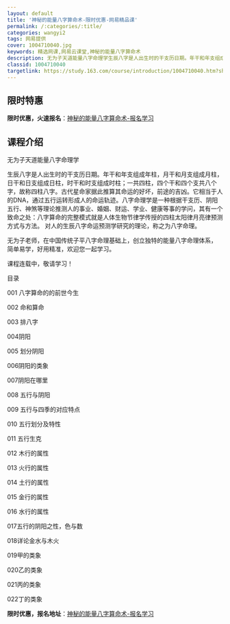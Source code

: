 ```yaml
---
layout: default
title: '神秘的能量八字算命术-限时优惠-网易精品课'
permalink: /:categories/:title/
categories: wangyi2
tags: 网易提供
cover: 1004710040.jpg
keywords: 精选网课,网易云课堂,神秘的能量八字算命术
description: 无为子天道能量八字命理学生辰八字是人出生时的干支历日期。年干和年支组成年柱，月干和月支组成月柱，日干和日支组成日柱，时干
classid: 1004710040
targetlink: https://study.163.com/course/introduction/1004710040.htm?share=1&shareId=1025206652&utm_campaign=share&utm_medium=iphoneShare&utm_source=&utm_u=1025206652
---
```


## 限时特惠

**限时优惠，火速报名**：[神秘的能量八字算命术-报名学习](https://study.163.com/course/introduction/1004710040.htm?share=1&shareId=1025206652&utm_campaign=share&utm_medium=iphoneShare&utm_source=&utm_u=1025206652)

## 课程介绍

无为子天道能量八字命理学

生辰八字是人出生时的干支历日期。年干和年支组成年柱，月干和月支组成月柱，日干和日支组成日柱，时干和时支组成时柱；一共四柱，四个干和四个支共八个字，故称四柱八字。古代星命家据此推算其命运的好坏，前途的吉凶。它相当于人的DNA，通过五行运转形成人的命运轨迹。八字命理学是一种根据干支历、阴阳五行、神煞等理论推测人的事业、婚姻、财运、学业、健康等事的学问，其有一个致命之处：八字算命的完整模式就是人体生物节律学传授的四柱太阳律月亮律预测方式与方法。 对人的生辰八字命运预测学研究的理论，称之为八字命理。

无为子老师，在中国传统子平八字命理基础上，创立独特的能量八字命理体系， 简单易学，好用精准，欢迎您一起学习。

课程连载中，敬请学习！

目录

001 八字算命的的前世今生

002 命和算命

003 排八字

004阴阳

005 划分阴阳

006阴阳的类象

007阴阳在哪里

008 五行与阴阳

009 五行与四季的对应特点

010 五行划分及特性

011 五行生克

012 木行的属性

013 火行的属性

014 土行的属性

015 金行的属性

016 水行的属性

017五行的阴阳之性，色与数

018详论金水与木火

019甲的类象

020乙的类象

021丙的类象

022丁的类象

**限时优惠，报名地址**：[神秘的能量八字算命术-报名学习](https://study.163.com/course/introduction/1004710040.htm?share=1&shareId=1025206652&utm_campaign=share&utm_medium=iphoneShare&utm_source=&utm_u=1025206652)

